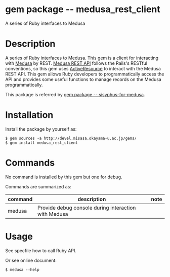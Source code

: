 # gem package -- medusa_rest_client

A series of Ruby interfaces to Medusa

# Description

A series of Ruby interfaces to Medusa.  This gem is a client for
interacting with [Medusa](https://github.com/misasa/medusa) by REST.  [Medusa REST API](http://dream.misasa.okayama-u.ac.jp/documentation/MedusaRestAPI) follows
the Rails's RESTful conventions, so this gem uses [ActiveResource](https://github.com/rails/activeresource)
to interact with the Medusa REST API.  This gem allows Ruby developers
to programmatically  access the API and provides some useful functions
to manage records on the Medusa programmatically.

This package is referred by [gem package -- sisyphus-for-medusa](https://github.com/misasa/sisyphus-for-medusa).

# Installation

Install the package by yourself as:

    $ gem sources -a http://devel.misasa.okayama-u.ac.jp/gems/
    $ gem install medusa_rest_client

# Commands

No command is installed by this gem but one for debug.

Commands are summarized as:

| command   | description                                          | note  |
|-----------|------------------------------------------------------|-------|
| medusa    | Provide debug console during interaction with Medusa |       |


# Usage

See specfile how to call Ruby API.

Or see online document:

    $ medusa --help
